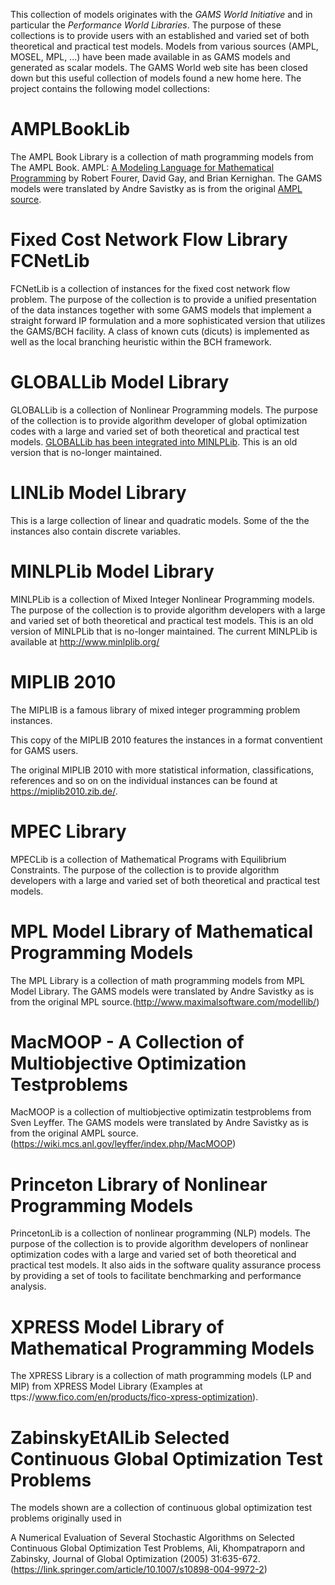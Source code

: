 This collection of models originates with the _GAMS World Initiative_ and in particular the _Performance World Libraries_. 
The purpose of these collections is to provide users with an established and varied set of both theoretical and practical test models.
Models from various sources (AMPL, MOSEL, MPL, ...) have been made available in as GAMS models and generated as scalar models. The GAMS World web site has been closed down but this useful collection of models found a new home here. The project contains the following model collections:

# AMPLBookLib

The AMPL Book Library is a collection of math programming models from The AMPL Book. AMPL: [A Modeling Language for Mathematical Programming](https://dev.ampl.com/ampl/book.html) 
by Robert Fourer, David Gay, and Brian Kernighan. The GAMS models were translated by Andre Savistky as is from the original 
[AMPL source](https://ampl.com/learn/ampl-book/example-files/).

# Fixed Cost Network Flow Library FCNetLib

FCNetLib is a collection of instances for the fixed cost network flow problem. The purpose of the collection is to provide a unified presentation of the data instances together with some GAMS models that implement a straight forward IP formulation and a more sophisticated version that utilizes the GAMS/BCH facility. A class of known cuts (dicuts) is implemented as well as the local branching heuristic within the BCH framework.

# GLOBALLib Model Library

GLOBALLib is a collection of Nonlinear Programming models. The purpose of the collection is to provide algorithm developer of global optimization codes with a large and varied set of both theoretical and practical test models.
[GLOBALLib has been integrated into MINLPLib](http://www.minlplib.org/). This is an old version that is no-longer maintained.

# LINLib Model Library

This is a large collection of linear and quadratic models. Some of the the instances also contain discrete variables.

# MINLPLib Model Library

MINLPLib is a collection of Mixed Integer Nonlinear Programming models. 
The purpose of the collection is to provide algorithm developers with a large and varied set of both theoretical and practical test models.
This is an old version of MINLPLib that is no-longer maintained. The current MINLPLib is available at http://www.minlplib.org/

# MIPLIB 2010

The MIPLIB is a famous library of mixed integer programming problem instances. 

This copy of the MIPLIB 2010 features the instances in a format conventient for GAMS users. 

The original MIPLIB 2010 with more statistical information, classifications, references and so on on the individual instances can be found at https://miplib2010.zib.de/.

# MPEC Library

MPECLib is a collection of Mathematical Programs with Equilibrium Constraints. The purpose of the collection is to provide algorithm developers with a large and varied set of both theoretical and practical test models.

# MPL Model Library of Mathematical Programming Models

The MPL Library is a collection of math programming models from MPL Model Library. The GAMS models were translated by Andre Savistky as is from the original MPL source.(http://www.maximalsoftware.com/modellib/)

# MacMOOP - A Collection of Multiobjective Optimization Testproblems

MacMOOP is a collection of multiobjective optimizatin testproblems from Sven Leyffer. The GAMS models were translated by Andre Savistky as is from the original AMPL source.(https://wiki.mcs.anl.gov/leyffer/index.php/MacMOOP)

# Princeton Library of Nonlinear Programming Models

PrincetonLib is a collection of nonlinear programming (NLP) models. The purpose of the collection is to provide algorithm developers of nonlinear optimization codes with a large and varied set of both theoretical and practical test models. 
It also aids in the software quality assurance process by providing a set of tools to facilitate benchmarking and performance analysis.

# XPRESS Model Library of Mathematical Programming Models

The XPRESS Library is a collection of math programming models (LP and MIP) from XPRESS Model Library (Examples at ttps://www.fico.com/en/products/fico-xpress-optimization).

#  ZabinskyEtAlLib Selected Continuous Global Optimization Test Problems

The models shown are a collection of continuous global optimization test problems originally used in

A Numerical Evaluation of Several Stochastic Algorithms on Selected Continuous Global Optimization Test Problems, Ali, Khompatraporn and Zabinsky, Journal of Global Optimization (2005) 31:635-672. (https://link.springer.com/article/10.1007/s10898-004-9972-2)
